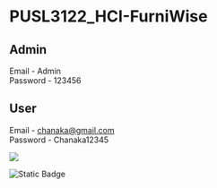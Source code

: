 # PUSL3122_HCI-FurniWise


## Admin <br>
Email - Admin <br>
Password - 123456

## User <br>
Email - chanaka@gmail.com <br>
Password - Chanaka12345

 
 ![](https://img.shields.io/badge/:badgeContent?style=plastic&logo=java&logoColor=green)

 <img alt="Static Badge" src="https://img.shields.io/badge/:badgeContent?style=plastic&logo=java&logoColor=green">


